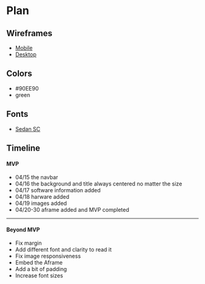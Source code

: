 # Plan

## Wireframes
* [Mobile](https://wireframe.cc/l6CLiN)
* [Desktop](https://wireframe.cc/FRUQKq)

## Colors
* #90EE90
* green

## Fonts
* [Sedan SC](https://fonts.google.com/specimen/Sedan+SC)

## Timeline

#### MVP

* 04/15 the navbar
* 04/16 the background and title always centered no matter the size
* 04/17 software information added
* 04/18 harware added
* 04/19 images added
* 04/20-30 aframe added and MVP completed
---

#### Beyond MVP
 * Fix margin
 * Add different font and clarity to read it
 * Fix image responsiveness
 * Embed the Aframe
 * Add a bit of padding
 * Increase font sizes 

